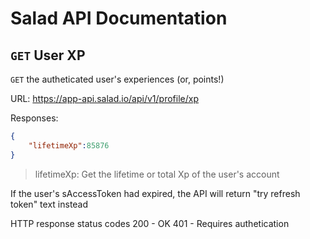 # Salad API Documentation

## `GET` User XP
`GET` the autheticated user's experiences (or, points!)

URL: https://app-api.salad.io/api/v1/profile/xp

Responses:
```json
{
    "lifetimeXp":85876
}
```

> lifetimeXp: Get the lifetime or total Xp of the user's account

If the user's sAccessToken had expired, the API will return "try refresh token" text instead

HTTP response status codes
200	- OK
401 - Requires authetication